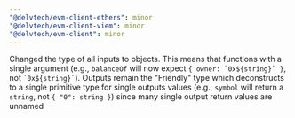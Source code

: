 ```yaml
---
"@delvtech/evm-client-ethers": minor
"@delvtech/evm-client-viem": minor
"@delvtech/evm-client": minor
---
```


Changed the type of all inputs to objects. This means that functions with a single argument (e.g., `balanceOf` will now expect ```{ owner: `0x${string}` }```, not ``` `0x${string}` ```). Outputs remain the "Friendly" type which deconstructs to a single primitive type for single outputs values (e.g., `symbol` will return a `string`, not `{ "0": string }`) since many single output return values are unnamed
